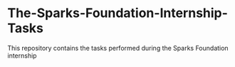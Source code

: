 # The-Sparks-Foundation-Internship-Tasks
This repository contains the tasks performed during the Sparks Foundation internship
